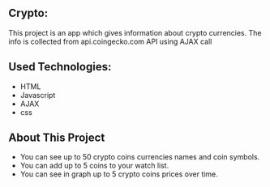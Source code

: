 ## Crypto:

This project is an app which gives information about crypto currencies.
The info is collected from api.coingecko.com API using AJAX call

## Used Technologies:

* HTML
* Javascript
* AJAX
* css

## About This Project

* You can see up to 50 crypto coins currencies names and coin symbols.
* You can add up to 5 coins to your watch list.
* You can see in graph up to 5 crypto coins prices over time.